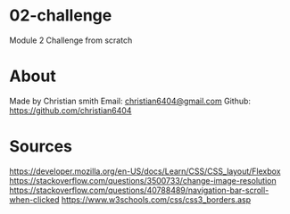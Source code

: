 # 02-challenge
Module 2 Challenge from scratch
# About
Made by Christian smith
Email: christian6404@gmail.com
Github: https://github.com/christian6404
# Sources
https://developer.mozilla.org/en-US/docs/Learn/CSS/CSS_layout/Flexbox
https://stackoverflow.com/questions/3500733/change-image-resolution
https://stackoverflow.com/questions/40788489/navigation-bar-scroll-when-clicked
https://www.w3schools.com/css/css3_borders.asp
